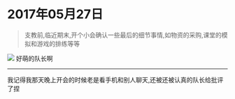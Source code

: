 <link href="style.css" rel="stylesheet" >

# 2017年05月27日

> 支教前,临近期末,开个小会确认一些最后的细节事情,如物资的采购,课堂的模拟和游戏的排练等等

![](https://yumiao.static.twesix.cn/image/2017/05/27/IMG_1.JPG)
好萌的队长啊

---

我记得我那天晚上开会的时候老是看手机和别人聊天,还被还被认真的队长给批评了捏
